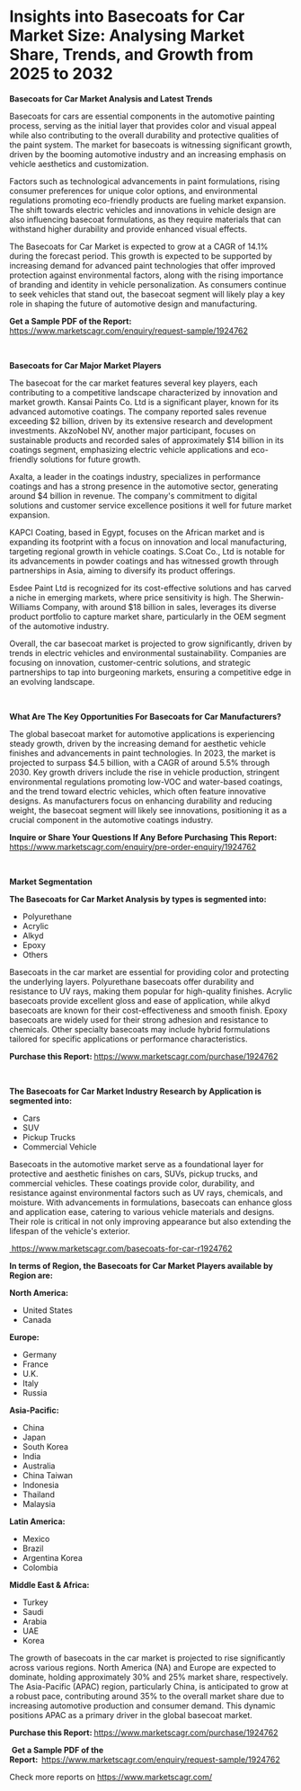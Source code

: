 <p><h1>Insights into Basecoats for Car Market Size: Analysing Market Share, Trends, and Growth from 2025 to 2032</h1></p><p><strong>Basecoats for Car Market Analysis and Latest Trends</strong></p>
<p><p>Basecoats for cars are essential components in the automotive painting process, serving as the initial layer that provides color and visual appeal while also contributing to the overall durability and protective qualities of the paint system. The market for basecoats is witnessing significant growth, driven by the booming automotive industry and an increasing emphasis on vehicle aesthetics and customization.</p><p>Factors such as technological advancements in paint formulations, rising consumer preferences for unique color options, and environmental regulations promoting eco-friendly products are fueling market expansion. The shift towards electric vehicles and innovations in vehicle design are also influencing basecoat formulations, as they require materials that can withstand higher durability and provide enhanced visual effects.</p><p>The Basecoats for Car Market is expected to grow at a CAGR of 14.1% during the forecast period. This growth is expected to be supported by increasing demand for advanced paint technologies that offer improved protection against environmental factors, along with the rising importance of branding and identity in vehicle personalization. As consumers continue to seek vehicles that stand out, the basecoat segment will likely play a key role in shaping the future of automotive design and manufacturing.</p></p>
<p><strong>Get a Sample PDF of the Report:&nbsp;</strong> <a href="https://www.marketscagr.com/enquiry/request-sample/1924762?utm_campaign=3501&utm_medium=2&utm_source=Github&utm_content=ia&utm_term=28032025&utm_id=basecoats-for-car">https://www.marketscagr.com/enquiry/request-sample/1924762</a></p>
<p>&nbsp;</p>
<p><strong>Basecoats for Car Major Market Players</strong></p>
<p><p>The basecoat for the car market features several key players, each contributing to a competitive landscape characterized by innovation and market growth. Kansai Paints Co. Ltd is a significant player, known for its advanced automotive coatings. The company reported sales revenue exceeding $2 billion, driven by its extensive research and development investments. AkzoNobel NV, another major participant, focuses on sustainable products and recorded sales of approximately $14 billion in its coatings segment, emphasizing electric vehicle applications and eco-friendly solutions for future growth.</p><p>Axalta, a leader in the coatings industry, specializes in performance coatings and has a strong presence in the automotive sector, generating around $4 billion in revenue. The company's commitment to digital solutions and customer service excellence positions it well for future market expansion.</p><p>KAPCI Coating, based in Egypt, focuses on the African market and is expanding its footprint with a focus on innovation and local manufacturing, targeting regional growth in vehicle coatings. S.Coat Co., Ltd is notable for its advancements in powder coatings and has witnessed growth through partnerships in Asia, aiming to diversify its product offerings.</p><p>Esdee Paint Ltd is recognized for its cost-effective solutions and has carved a niche in emerging markets, where price sensitivity is high. The Sherwin-Williams Company, with around $18 billion in sales, leverages its diverse product portfolio to capture market share, particularly in the OEM segment of the automotive industry.</p><p>Overall, the car basecoat market is projected to grow significantly, driven by trends in electric vehicles and environmental sustainability. Companies are focusing on innovation, customer-centric solutions, and strategic partnerships to tap into burgeoning markets, ensuring a competitive edge in an evolving landscape.</p></p>
<p>&nbsp;</p>
<p><strong>What Are The Key Opportunities For Basecoats for Car Manufacturers?</strong></p>
<p><p>The global basecoat market for automotive applications is experiencing steady growth, driven by the increasing demand for aesthetic vehicle finishes and advancements in paint technologies. In 2023, the market is projected to surpass $4.5 billion, with a CAGR of around 5.5% through 2030. Key growth drivers include the rise in vehicle production, stringent environmental regulations promoting low-VOC and water-based coatings, and the trend toward electric vehicles, which often feature innovative designs. As manufacturers focus on enhancing durability and reducing weight, the basecoat segment will likely see innovations, positioning it as a crucial component in the automotive coatings industry.</p></p>
<p><strong>Inquire or Share Your Questions If Any Before Purchasing This Report:</strong> <a href="https://www.marketscagr.com/enquiry/pre-order-enquiry/1924762?utm_campaign=3501&utm_medium=2&utm_source=Github&utm_content=ia&utm_term=28032025&utm_id=basecoats-for-car">https://www.marketscagr.com/enquiry/pre-order-enquiry/1924762</a></p>
<p>&nbsp;</p>
<p><strong>Market Segmentation</strong></p>
<p><strong>The Basecoats for Car Market Analysis by types is segmented into:</strong></p>
<p><ul><li>Polyurethane</li><li>Acrylic</li><li>Alkyd</li><li>Epoxy</li><li>Others</li></ul></p>
<p><p>Basecoats in the car market are essential for providing color and protecting the underlying layers. Polyurethane basecoats offer durability and resistance to UV rays, making them popular for high-quality finishes. Acrylic basecoats provide excellent gloss and ease of application, while alkyd basecoats are known for their cost-effectiveness and smooth finish. Epoxy basecoats are widely used for their strong adhesion and resistance to chemicals. Other specialty basecoats may include hybrid formulations tailored for specific applications or performance characteristics.</p></p>
<p><strong>Purchase this Report:&nbsp;</strong><a href="https://www.marketscagr.com/purchase/1924762?utm_campaign=3501&utm_medium=2&utm_source=Github&utm_content=ia&utm_term=28032025&utm_id=basecoats-for-car">https://www.marketscagr.com/purchase/1924762</a></p>
<p>&nbsp;</p>
<p><strong>The Basecoats for Car Market Industry Research by Application is segmented into:</strong></p>
<p><ul><li>Cars</li><li>SUV</li><li>Pickup Trucks</li><li>Commercial Vehicle</li></ul></p>
<p><p>Basecoats in the automotive market serve as a foundational layer for protective and aesthetic finishes on cars, SUVs, pickup trucks, and commercial vehicles. These coatings provide color, durability, and resistance against environmental factors such as UV rays, chemicals, and moisture. With advancements in formulations, basecoats can enhance gloss and application ease, catering to various vehicle materials and designs. Their role is critical in not only improving appearance but also extending the lifespan of the vehicle's exterior.</p></p>
<p><a href="https://www.marketscagr.com/basecoats-for-car-r1924762?utm_campaign=3501&utm_medium=2&utm_source=Github&utm_content=ia&utm_term=28032025&utm_id=basecoats-for-car">&nbsp;https://www.marketscagr.com/basecoats-for-car-r1924762</a></p>
<p><strong>In terms of Region, the Basecoats for Car Market Players available by Region are:</strong></p>
<p>
    <p> <strong> North America: </strong>
        <ul>
            <li>United States</li>
            <li>Canada</li>
        </ul>
        </p> 
    <p> <strong> Europe: </strong>
        <ul>
            <li>Germany</li>
            <li>France</li>
            <li>U.K.</li>
            <li>Italy</li>
            <li>Russia</li>
        </ul>
        </p> 
    <p> <strong> Asia-Pacific: </strong>
        <ul>
            <li>China</li>
            <li>Japan</li>
            <li>South Korea</li>
            <li>India</li>
            <li>Australia</li>
            <li>China Taiwan</li>
            <li>Indonesia</li>
            <li>Thailand</li>
            <li>Malaysia</li>
        </ul>
        </p> 
    <p> <strong> Latin America: </strong>
        <ul>
            <li>Mexico</li>
            <li>Brazil</li>
            <li>Argentina Korea</li>
            <li>Colombia</li>
        </ul>
        </p> 
    <p> <strong> Middle East & Africa: </strong>
        <ul>
            <li>Turkey</li>
            <li>Saudi</li>
            <li>Arabia</li>
            <li>UAE</li>
            <li>Korea</li>
        </ul>
    </p>
    </p>
<p><p>The growth of basecoats in the car market is projected to rise significantly across various regions. North America (NA) and Europe are expected to dominate, holding approximately 30% and 25% market share, respectively. The Asia-Pacific (APAC) region, particularly China, is anticipated to grow at a robust pace, contributing around 35% to the overall market share due to increasing automotive production and consumer demand. This dynamic positions APAC as a primary driver in the global basecoat market.</p></p>
<p><strong>Purchase this Report: </strong><a href="https://www.marketscagr.com/purchase/1924762?utm_campaign=3501&utm_medium=2&utm_source=Github&utm_content=ia&utm_term=28032025&utm_id=basecoats-for-car">https://www.marketscagr.com/purchase/1924762</a></p>
<p>&nbsp;<strong>Get a Sample PDF of the Report:&nbsp;&nbsp;</strong><a href="https://www.marketscagr.com/enquiry/request-sample/1924762?utm_campaign=3501&utm_medium=2&utm_source=Github&utm_content=ia&utm_term=28032025&utm_id=basecoats-for-car">https://www.marketscagr.com/enquiry/request-sample/1924762</a></p>
<p><strong></strong></p>
<p>Check more reports on <a href="https://www.marketscagr.com/?utm_campaign=3501&utm_medium=2&utm_source=Github&utm_content=ia&utm_term=28032025&utm_id=basecoats-for-car">https://www.marketscagr.com/</a></p>